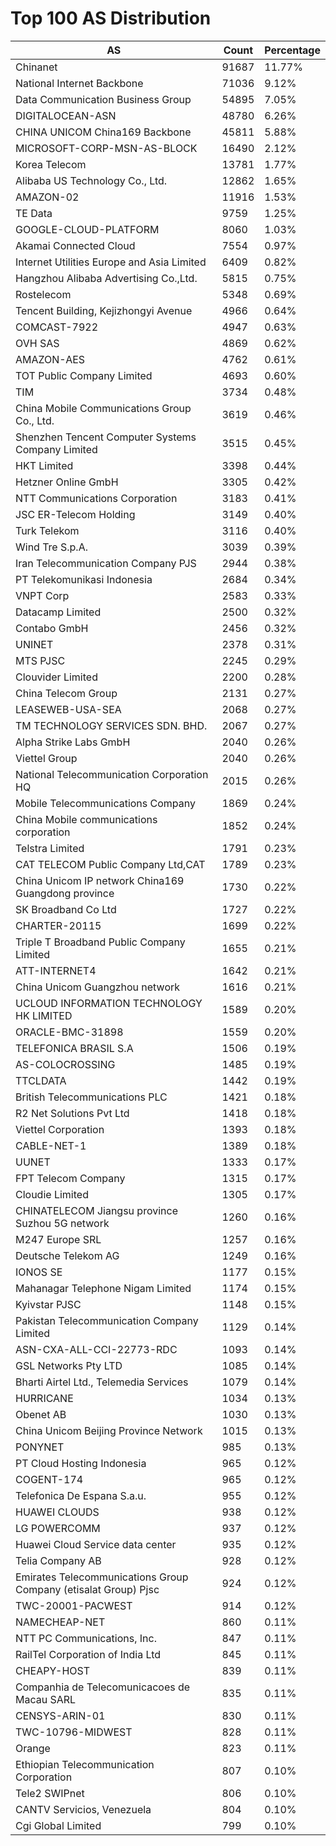 # Top 100 AS Distribution
| AS | Count | Percentage |
|----|----|----|
| Chinanet | 91687 | 11.77% |
| National Internet Backbone | 71036 | 9.12% |
| Data Communication Business Group | 54895 | 7.05% |
| DIGITALOCEAN-ASN | 48780 | 6.26% |
| CHINA UNICOM China169 Backbone | 45811 | 5.88% |
| MICROSOFT-CORP-MSN-AS-BLOCK | 16490 | 2.12% |
| Korea Telecom | 13781 | 1.77% |
| Alibaba US Technology Co., Ltd. | 12862 | 1.65% |
| AMAZON-02 | 11916 | 1.53% |
| TE Data | 9759 | 1.25% |
| GOOGLE-CLOUD-PLATFORM | 8060 | 1.03% |
| Akamai Connected Cloud | 7554 | 0.97% |
| Internet Utilities Europe and Asia Limited | 6409 | 0.82% |
| Hangzhou Alibaba Advertising Co.,Ltd. | 5815 | 0.75% |
| Rostelecom | 5348 | 0.69% |
| Tencent Building, Kejizhongyi Avenue | 4966 | 0.64% |
| COMCAST-7922 | 4947 | 0.63% |
| OVH SAS | 4869 | 0.62% |
| AMAZON-AES | 4762 | 0.61% |
| TOT Public Company Limited | 4693 | 0.60% |
| TIM | 3734 | 0.48% |
| China Mobile Communications Group Co., Ltd. | 3619 | 0.46% |
| Shenzhen Tencent Computer Systems Company Limited | 3515 | 0.45% |
| HKT Limited | 3398 | 0.44% |
| Hetzner Online GmbH | 3305 | 0.42% |
| NTT Communications Corporation | 3183 | 0.41% |
| JSC ER-Telecom Holding | 3149 | 0.40% |
| Turk Telekom | 3116 | 0.40% |
| Wind Tre S.p.A. | 3039 | 0.39% |
| Iran Telecommunication Company PJS | 2944 | 0.38% |
| PT Telekomunikasi Indonesia | 2684 | 0.34% |
| VNPT Corp | 2583 | 0.33% |
| Datacamp Limited | 2500 | 0.32% |
| Contabo GmbH | 2456 | 0.32% |
| UNINET | 2378 | 0.31% |
| MTS PJSC | 2245 | 0.29% |
| Clouvider Limited | 2200 | 0.28% |
| China Telecom Group | 2131 | 0.27% |
| LEASEWEB-USA-SEA | 2068 | 0.27% |
| TM TECHNOLOGY SERVICES SDN. BHD. | 2067 | 0.27% |
| Alpha Strike Labs GmbH | 2040 | 0.26% |
| Viettel Group | 2040 | 0.26% |
| National Telecommunication Corporation HQ | 2015 | 0.26% |
| Mobile Telecommunications Company | 1869 | 0.24% |
| China Mobile communications corporation | 1852 | 0.24% |
| Telstra Limited | 1791 | 0.23% |
| CAT TELECOM Public Company Ltd,CAT | 1789 | 0.23% |
| China Unicom IP network China169 Guangdong province | 1730 | 0.22% |
| SK Broadband Co Ltd | 1727 | 0.22% |
| CHARTER-20115 | 1699 | 0.22% |
| Triple T Broadband Public Company Limited | 1655 | 0.21% |
| ATT-INTERNET4 | 1642 | 0.21% |
| China Unicom Guangzhou network | 1616 | 0.21% |
| UCLOUD INFORMATION TECHNOLOGY HK LIMITED | 1589 | 0.20% |
| ORACLE-BMC-31898 | 1559 | 0.20% |
| TELEFONICA BRASIL S.A | 1506 | 0.19% |
| AS-COLOCROSSING | 1485 | 0.19% |
| TTCLDATA | 1442 | 0.19% |
| British Telecommunications PLC | 1421 | 0.18% |
| R2 Net Solutions Pvt Ltd | 1418 | 0.18% |
| Viettel Corporation | 1393 | 0.18% |
| CABLE-NET-1 | 1389 | 0.18% |
| UUNET | 1333 | 0.17% |
| FPT Telecom Company | 1315 | 0.17% |
| Cloudie Limited | 1305 | 0.17% |
| CHINATELECOM Jiangsu province Suzhou 5G network | 1260 | 0.16% |
| M247 Europe SRL | 1257 | 0.16% |
| Deutsche Telekom AG | 1249 | 0.16% |
| IONOS SE | 1177 | 0.15% |
| Mahanagar Telephone Nigam Limited | 1174 | 0.15% |
| Kyivstar PJSC | 1148 | 0.15% |
| Pakistan Telecommunication Company Limited | 1129 | 0.14% |
| ASN-CXA-ALL-CCI-22773-RDC | 1093 | 0.14% |
| GSL Networks Pty LTD | 1085 | 0.14% |
| Bharti Airtel Ltd., Telemedia Services | 1079 | 0.14% |
| HURRICANE | 1034 | 0.13% |
| Obenet AB | 1030 | 0.13% |
| China Unicom Beijing Province Network | 1015 | 0.13% |
| PONYNET | 985 | 0.13% |
| PT Cloud Hosting Indonesia | 965 | 0.12% |
| COGENT-174 | 965 | 0.12% |
| Telefonica De Espana S.a.u. | 955 | 0.12% |
| HUAWEI CLOUDS | 938 | 0.12% |
| LG POWERCOMM | 937 | 0.12% |
| Huawei Cloud Service data center | 935 | 0.12% |
| Telia Company AB | 928 | 0.12% |
| Emirates Telecommunications Group Company (etisalat Group) Pjsc | 924 | 0.12% |
| TWC-20001-PACWEST | 914 | 0.12% |
| NAMECHEAP-NET | 860 | 0.11% |
| NTT PC Communications, Inc. | 847 | 0.11% |
| RailTel Corporation of India Ltd | 845 | 0.11% |
| CHEAPY-HOST | 839 | 0.11% |
| Companhia de Telecomunicacoes de Macau SARL | 835 | 0.11% |
| CENSYS-ARIN-01 | 830 | 0.11% |
| TWC-10796-MIDWEST | 828 | 0.11% |
| Orange | 823 | 0.11% |
| Ethiopian Telecommunication Corporation | 807 | 0.10% |
| Tele2 SWIPnet | 806 | 0.10% |
| CANTV Servicios, Venezuela | 804 | 0.10% |
| Cgi Global Limited | 799 | 0.10% |
